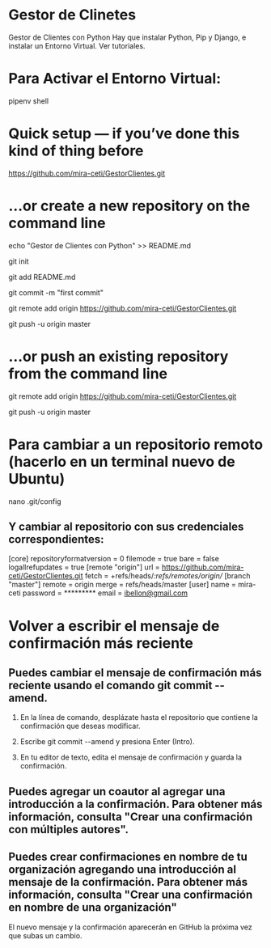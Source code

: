 # Gestor de Clinetes
Gestor de Clientes con Python
Hay que instalar Python, Pip y Django, e instalar un Entorno Virtual. 
Ver tutoriales.

# Para Activar el Entorno Virtual:
pipenv shell

# Quick setup — if you’ve done this kind of thing before

https://github.com/mira-ceti/GestorClientes.git

# …or create a new repository on the command line

echo "Gestor de Clientes con Python" >> README.md

git init

git add README.md

git commit -m "first commit"

git remote add origin https://github.com/mira-ceti/GestorClientes.git

git push -u origin master


# …or push an existing repository from the command line
           
git remote add origin https://github.com/mira-ceti/GestorClientes.git

git push -u origin master

# Para cambiar a un repositorio remoto (hacerlo en un terminal nuevo de Ubuntu)
nano .git/config
## Y cambiar al repositorio con sus credenciales correspondientes:
[core]
        repositoryformatversion = 0
        filemode = true
        bare = false
        logallrefupdates = true
[remote "origin"]
        url = https://github.com/mira-ceti/GestorClientes.git
        fetch = +refs/heads/*:refs/remotes/origin/*
[branch "master"]
        remote = origin
        merge = refs/heads/master
[user]
        name = mira-ceti
        password = *********
        email = ibellon@gmail.com

# Volver a escribir el mensaje de confirmación más reciente
## Puedes cambiar el mensaje de confirmación más reciente usando el comando git commit --amend.

1. En la línea de comando, desplázate hasta el repositorio que contiene la confirmación que deseas modificar.

2. Escribe git commit --amend y presiona Enter (Intro).

3. En tu editor de texto, edita el mensaje de confirmación y guarda la confirmación.

## Puedes agregar un coautor al agregar una introducción a la confirmación. Para obtener más información, consulta "Crear una confirmación con múltiples autores".

## Puedes crear confirmaciones en nombre de tu organización agregando una introducción al mensaje de la confirmación. Para obtener más información, consulta "Crear una confirmación en nombre de una organización"

El nuevo mensaje y la confirmación aparecerán en GitHub la próxima vez que subas un cambio.


